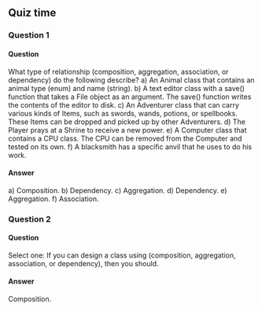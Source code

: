 ## Quiz time
### Question 1
#### Question
What type of relationship (composition, aggregation, association, or dependency) do the following describe?
a) An Animal class that contains an animal type (enum) and name (string).
b) A text editor class with a save() function that takes a File object as an argument. The save() function writes the contents of the editor to disk.
c) An Adventurer class that can carry various kinds of Items, such as swords, wands, potions, or spellbooks. These Items can be dropped and picked up by other Adventurers.
d) The Player prays at a Shrine to receive a new power.
e) A Computer class that contains a CPU class. The CPU can be removed from the Computer and tested on its own.
f) A blacksmith has a specific anvil that he uses to do his work.
#### Answer
a) Composition.
b) Dependency.
c) Aggregation.
d) Dependency.
e) Aggregation.
f) Association.
### Question 2
#### Question
Select one: If you can design a class using (composition, aggregation, association, or dependency), then you should.
#### Answer
Composition.